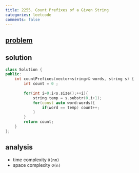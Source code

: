 ```yaml
---
title: 2255. Count Prefixes of a Given String
categories: leetcode
comments: false
---
```


## [problem](https://leetcode.com/problems/count-prefixes-of-a-given-string/)
## solution
```c++
class Solution {
public:
    int countPrefixes(vector<string>& words, string s) {
        int count = 0 ;
        
        for(int i=0;i<s.size();++i){
            string temp = s.substr(0,i+1);
            for(const auto word:words){
                if(word == temp) count++;
            }
        }
        return count;
    }
};
```
## analysis
- time complexity `O(nm)`
- space complexity `O(n)`
